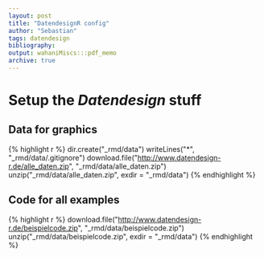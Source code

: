 ```yaml
---
layout: post
title: "DatendesignR config"
author: "Sebastian"
tags: datendesign
bibliography:
output: wahaniMiscs:::pdf_memo
archive: true
---
```


# Setup the *Datendesign* stuff

## Data for graphics

{% highlight r %}
dir.create("_rmd/data")
writeLines("*", "_rmd/data/.gitignore")
download.file("http://www.datendesign-r.de/alle_daten.zip",
              "_rmd/data/alle_daten.zip")
unzip("_rmd/data/alle_daten.zip", exdir = "_rmd/data")
{% endhighlight %}

## Code for all examples


{% highlight r %}
download.file("http://www.datendesign-r.de/beispielcode.zip",
              "_rmd/data/beispielcode.zip")
unzip("_rmd/data/beispielcode.zip", exdir = "_rmd/data")
{% endhighlight %}
